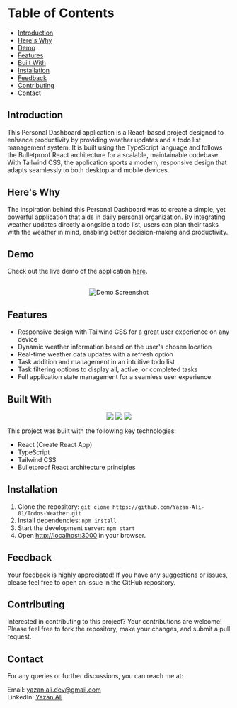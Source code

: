 # Table of Contents

- [Introduction](#introduction)
- [Here's Why](#heres-why)
- [Demo](#demo)
- [Features](#features)
- [Built With](#built-with)
- [Installation](#installation)
- [Feedback](#feedback)
- [Contributing](#contributing)
- [Contact](#contact)

## Introduction <a name="introduction"></a>

This Personal Dashboard application is a React-based project designed to enhance productivity by providing weather updates and a todo list management system. It is built using the TypeScript language and follows the Bulletproof React architecture for a scalable, maintainable codebase. With Tailwind CSS, the application sports a modern, responsive design that adapts seamlessly to both desktop and mobile devices.

## Here's Why <a name="heres-why"></a>

The inspiration behind this Personal Dashboard was to create a simple, yet powerful application that aids in daily personal organization. By integrating weather updates directly alongside a todo list, users can plan their tasks with the weather in mind, enabling better decision-making and productivity.

## Demo <a name="demo"></a>

Check out the live demo of the application [here](https://todos-weather.vercel.app/dashboard).
<br><br>

<p align="center"> <img src="https://ibb.co/qgGXYgm" alt="Demo Screenshot"/></p>

## Features <a name="features"></a>

- Responsive design with Tailwind CSS for a great user experience on any device
- Dynamic weather information based on the user's chosen location
- Real-time weather data updates with a refresh option
- Task addition and management in an intuitive todo list
- Task filtering options to display all, active, or completed tasks
- Full application state management for a seamless user experience

## Built With <a name="built-with"></a>

<p align="center">
  <img src="https://img.shields.io/badge/React-18.x-blue"/>
  <img src="https://img.shields.io/badge/TypeScript-5.x-blue"/>
  <img src="https://img.shields.io/badge/Tailwind_CSS-3.x-cyan"/>
</p>

This project was built with the following key technologies:

- React (Create React App)
- TypeScript
- Tailwind CSS
- Bulletproof React architecture principles

## Installation <a name="installation"></a>

1. Clone the repository: `git clone https://github.com/Yazan-Ali-01/Todos-Weather.git`
2. Install dependencies: `npm install`
3. Start the development server: `npm start`
4. Open [http://localhost:3000](http://localhost:3000) in your browser.

## Feedback <a name="feedback"></a>

Your feedback is highly appreciated! If you have any suggestions or issues, please feel free to open an issue in the GitHub repository.

## Contributing <a name="contributing"></a>

Interested in contributing to this project? Your contributions are welcome! Please feel free to fork the repository, make your changes, and submit a pull request.

## Contact <a name="contact"></a>

For any queries or further discussions, you can reach me at:

Email: [yazan.ali.dev@gmail.com](mailto:yazan.ali.dev@gmail.com)<br>
LinkedIn: [Yazan Ali](https://www.linkedin.com/in/yazan-ali/)
